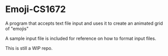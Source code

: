 # Emoji-CS1672
A program that accepts text file input and uses it to create an animated grid of "emojis"

A sample input file is included for reference on how to format input files. 

This is still a WIP repo.
